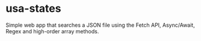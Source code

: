 # usa-states

Simple web app that searches a JSON file using the Fetch API, Async/Await, Regex and high-order array methods. 
